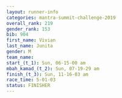 ```yaml
---
layout: runner-info 
categories: mantra-summit-challenge-2019 
overall_rank: 219
gender_rank: 153
bib: 904
first_name: Vivian
last_name: Junita
gender: M
team_name:
start_(t_1): Sun, 06-15-00 am
mbah_kamad_(t_2): Sun, 07-19-29 am
finish_(t_3): Sun, 11-16-03 am
race_time: 5-01-03
status: FINISHER
---
```

